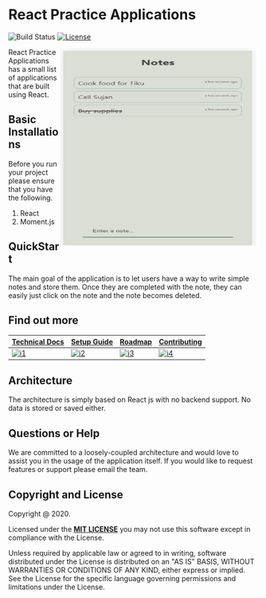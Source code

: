 # React Practice Applications

![Build Status](https://travis-ci.org/klugjo/hexo-autolinker.svg?branch=master)
[![License][license-image]][license]

<img src="https://github.com/mohit2530/react-practice/blob/main/notes-withouthttp/img/notes-sm.png"
 alt="" title="Sprinklers" align="right" width="400px" height="400px" />


React Practice Applications has a small list of applications that are built using React.


## Basic Installations

Before you run your project please ensure that you have the following.

 1. React
 2. Moment.js


## QuickStart

The main goal of the application is to let users have a way to write simple notes and store them. Once they are completed with the note, they can 
easily just click on the note and the note becomes deleted.


## Find out more

| **[Technical Docs][techdocs]**     | **[Setup Guide][setup]**     | **[Roadmap][roadmap]**           | **[Contributing][contributing]**           |
|-------------------------------------|-------------------------------|-----------------------------------|---------------------------------------------|
| [![i1][techdocs-image]][techdocs] | [![i2][setup-image]][setup] | [![i3][roadmap-image]][roadmap] | [![i4][contributing-image]][contributing] |

## Architecture

The architecture is simply based on React js with no backend support. No data is stored or saved either.


## Questions or Help

We are committed to a loosely-coupled architecture and would love to assist you in the usage of the application itself. If you would like to request features or support please email the team.


## Copyright and License

Copyright @ 2020.

Licensed under the **[MIT LICENSE][license]**
you may not use this software except in compliance with the License.

Unless required by applicable law or agreed to in writing, software
distributed under the License is distributed on an "AS IS" BASIS,
WITHOUT WARRANTIES OR CONDITIONS OF ANY KIND, either express or implied.
See the License for the specific language governing permissions and
limitations under the License.



[license-image]: http://img.shields.io/badge/license-Apache--2-blue.svg?style=flat
[license]: https://www.mit.edu/~amini/LICENSE.md

[techdocs-image]: https://d3i6fms1cm1j0i.cloudfront.net/github/images/techdocs.png
[setup-image]: https://d3i6fms1cm1j0i.cloudfront.net/github/images/setup.png
[roadmap-image]: https://d3i6fms1cm1j0i.cloudfront.net/github/images/roadmap.png
[contributing-image]: https://d3i6fms1cm1j0i.cloudfront.net/github/images/contributing.png

[techdocs]: https://github.com/mohit2530/react-practice/blob/master/techdocs.md
[setup]: https://github.com/mohit2530/react-practice
[roadmap]: https://github.com/mohit2530/react-practice
[contributing]: https://github.com/mohit2530/react-practice
